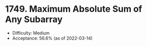 # 1749. Maximum Absolute Sum of Any Subarray
- Difficulty: Medium
- Acceptance: 56.6% (as of 2022-03-14)
